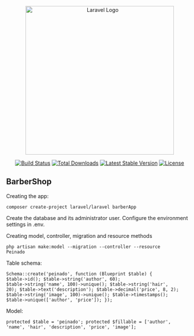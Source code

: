 <p align="center"><a href="https://laravel.com" target="_blank"><img src="https://raw.githubusercontent.com/laravel/art/master/logo-lockup/5%20SVG/2%20CMYK/1%20Full%20Color/laravel-logolockup-cmyk-red.svg" width="400" alt="Laravel Logo"></a></p>

<p align="center">
<a href="https://github.com/laravel/framework/actions"><img src="https://github.com/laravel/framework/workflows/tests/badge.svg" alt="Build Status"></a>
<a href="https://packagist.org/packages/laravel/framework"><img src="https://img.shields.io/packagist/dt/laravel/framework" alt="Total Downloads"></a>
<a href="https://packagist.org/packages/laravel/framework"><img src="https://img.shields.io/packagist/v/laravel/framework" alt="Latest Stable Version"></a>
<a href="https://packagist.org/packages/laravel/framework"><img src="https://img.shields.io/packagist/l/laravel/framework" alt="License"></a>
</p>

## BarberShop

<p>Creating the app:</p>

<code>composer create-project laravel/laravel barberApp</code>

<p>
Create the database and its administrator user. Configure the environment settings in .env.
</p>

<p>Creating model, controller, migration and resource methods</p>

<code>php artisan make:model --migration --controller --resource Peinado</code>

<p>Table schema:</p>

<code><pre>Schema::create('peinado', function (Blueprint $table) {
            $table->id();
            $table->string('author', 60);
            $table->string('name', 100)->unique();
            $table->string('hair', 20);
            $table->text('description');
            $table->decimal('price', 8, 2);
            $table->string('image', 100)->unique();
            $table->timestamps();
            $table->unique(['author', 'price']);
        });</pre></code>

<p>Model:</p>

<code>protected $table = 'peinado';
    protected $fillable = ['author', 'name', 'hair', 'description', 'price', 'image'];</code>